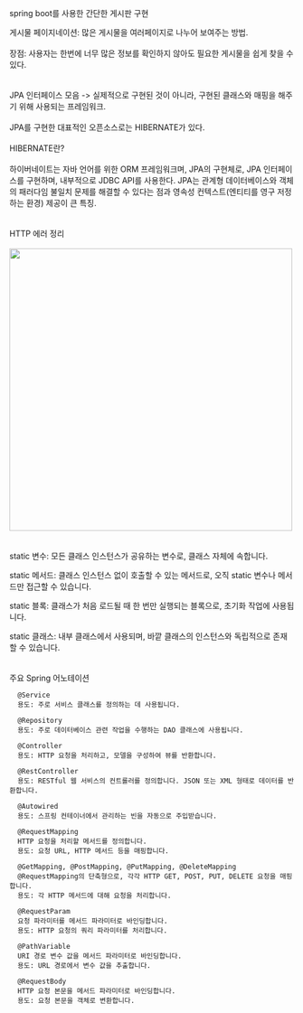 spring boot를 사용한 간단한 게시판 구현

게시물 페이지네이션: 많은 게시물을 여러페이지로 나누어 보여주는 방법.
<br><br>
장점: 사용자는 한번에 너무 많은 정보를 확인하지 않아도 필요한 게시물을 쉽게 찾을 수 있다.
<br><br><br>
JPA 인터페이스 모음 -> 실제적으로 구현된 것이 아니라, 구현된 클래스와 매핑을 해주기 위해 사용되는 프레임워크.
<br><br>
JPA를 구현한 대표적인 오픈소스로는 HIBERNATE가 있다.
<br><br>
HIBERNATE란?
<br><br>
하이버네이트는 자바 언어를 위한 ORM 프레임워크며, JPA의 구현체로, JPA 인터페이스를 구현하며, 내부적으로 JDBC API를 사용한다.
JPA는 관계형 데이터베이스와 객체의 패러다임 불일치 문제를 해결할 수 있다는 점과 영속성 컨텍스트(엔티티를 영구 저정하는 환경) 제공이 큰 특징.
<br><br><br>
HTTP 에러 정리
<br><br>
<img src = "https://github.com/user-attachments/assets/c1915edd-027a-4ce6-b1b7-ba8c15fd4b50" width="500">
<br><br><br>
static 변수: 모든 클래스 인스턴스가 공유하는 변수로, 클래스 자체에 속합니다.

static 메서드: 클래스 인스턴스 없이 호출할 수 있는 메서드로, 오직 static 변수나 메서드만 접근할 수 있습니다.

static 블록: 클래스가 처음 로드될 때 한 번만 실행되는 블록으로, 초기화 작업에 사용됩니다.

static 클래스: 내부 클래스에서 사용되며, 바깥 클래스의 인스턴스와 독립적으로 존재할 수 있습니다.
<br><br><br>
주요 Spring 어노테이션

      @Service
      용도: 주로 서비스 클래스를 정의하는 데 사용됩니다.

      @Repository
      용도: 주로 데이터베이스 관련 작업을 수행하는 DAO 클래스에 사용됩니다.

      @Controller
      용도: HTTP 요청을 처리하고, 모델을 구성하여 뷰를 반환합니다.

      @RestController
      용도: RESTful 웹 서비스의 컨트롤러를 정의합니다. JSON 또는 XML 형태로 데이터를 반환합니다.

      @Autowired
      용도: 스프링 컨테이너에서 관리하는 빈을 자동으로 주입받습니다.

      @RequestMapping
      HTTP 요청을 처리할 메서드를 정의합니다.
      용도: 요청 URL, HTTP 메서드 등을 매핑합니다.

      @GetMapping, @PostMapping, @PutMapping, @DeleteMapping
      @RequestMapping의 단축형으로, 각각 HTTP GET, POST, PUT, DELETE 요청을 매핑합니다.
      용도: 각 HTTP 메서드에 대해 요청을 처리합니다.

      @RequestParam
      요청 파라미터를 메서드 파라미터로 바인딩합니다.
      용도: HTTP 요청의 쿼리 파라미터를 처리합니다.

      @PathVariable
      URI 경로 변수 값을 메서드 파라미터로 바인딩합니다.
      용도: URL 경로에서 변수 값을 추출합니다.

      @RequestBody
      HTTP 요청 본문을 메서드 파라미터로 바인딩합니다.
      용도: 요청 본문을 객체로 변환합니다.



